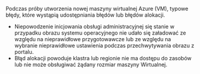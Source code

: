 Podczas próby utworzenia nowej maszyny wirtualnej Azure (VM), typowe błędy, które wystąpią udostępniania błędów lub błędów alokacji.

* Niepowodzenie inicjowania obsługi administracyjnej się stanie w przypadku obrazu systemu operacyjnego nie udało się załadować ze względu na nieprawidłowe przygotowawcze lub ze względu na wybranie nieprawidłowe ustawienia podczas przechwytywania obrazu z portalu.
* Błąd alokacji powoduje klastra lub regionie nie ma dostępu do zasobów lub nie może obsługiwać żądany rozmiar maszyny Wirtualnej.

